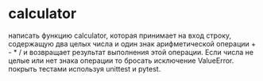 # calculator
написать функцию calculator, которая принимает на вход строку, содержащую два целых числа и один знак арифметической операции + - * / и возвращает результат выполнения этой операции. Если числа не целые или нет знака операции то бросать исключение ValueError.
покрыть тестами используя unittest и pytest.